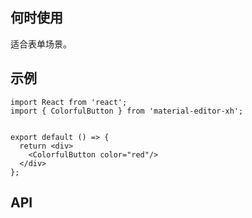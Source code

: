 ## 何时使用

适合表单场景。

## 示例

```tsx
import React from 'react';
import { ColorfulButton } from 'material-editor-xh';


export default () => {
  return <div>
    <ColorfulButton color="red"/>
  </div>
};
```

## API

<API hideTitle  src="@/components/colorful-button/colorful-button.tsx" />
